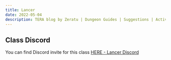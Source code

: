 ```yaml
---
title: Lancer
date: 2022-05-04
description: TERA blog by Zeratu | Dungeon Guides | Suggestions | Activities | Battlegrounds | Theorycrafting | Menma's TERA ...
---
```


## Class Discord

You can find Discord invite for this class [HERE - Lancer Discord](https://Discord.gg/q6F7ewE)

